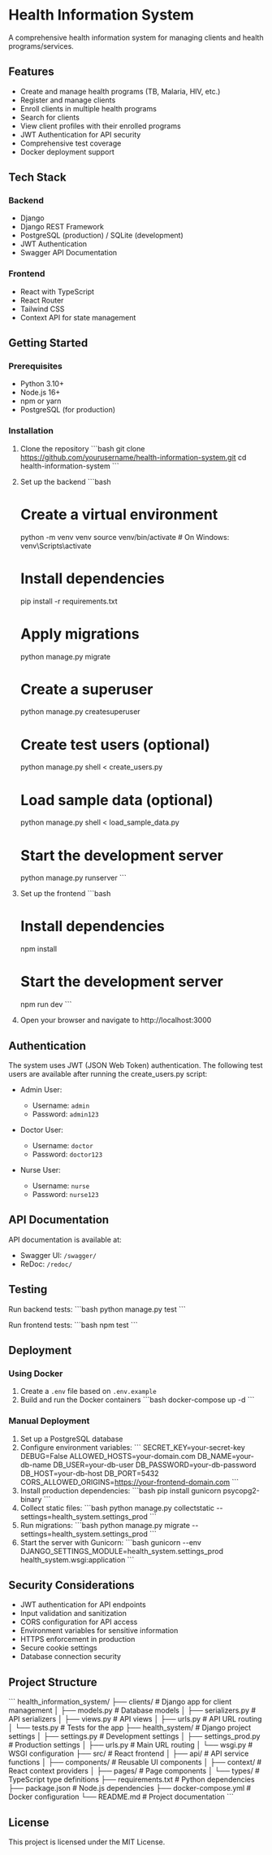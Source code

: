 ﻿# Health Information System

A comprehensive health information system for managing clients and health programs/services.

## Features

- Create and manage health programs (TB, Malaria, HIV, etc.)
- Register and manage clients
- Enroll clients in multiple health programs
- Search for clients
- View client profiles with their enrolled programs
- JWT Authentication for API security
- Comprehensive test coverage
- Docker deployment support

## Tech Stack

### Backend
- Django
- Django REST Framework
- PostgreSQL (production) / SQLite (development)
- JWT Authentication
- Swagger API Documentation

### Frontend
- React with TypeScript
- React Router
- Tailwind CSS
- Context API for state management

## Getting Started

### Prerequisites

- Python 3.10+
- Node.js 16+
- npm or yarn
- PostgreSQL (for production)

### Installation

1. Clone the repository
   \`\`\`bash
   git clone https://github.com/yourusername/health-information-system.git
   cd health-information-system
   \`\`\`

2. Set up the backend
   \`\`\`bash
   # Create a virtual environment
   python -m venv venv
   source venv/bin/activate  # On Windows: venv\Scripts\activate
   
   # Install dependencies
   pip install -r requirements.txt
   
   # Apply migrations
   python manage.py migrate
   
   # Create a superuser
   python manage.py createsuperuser
   
   # Create test users (optional)
   python manage.py shell < create_users.py
   
   # Load sample data (optional)
   python manage.py shell < load_sample_data.py
   
   # Start the development server
   python manage.py runserver
   \`\`\`

3. Set up the frontend
   \`\`\`bash
   # Install dependencies
   npm install
   
   # Start the development server
   npm run dev
   \`\`\`

4. Open your browser and navigate to http://localhost:3000

## Authentication

The system uses JWT (JSON Web Token) authentication. The following test users are available after running the create_users.py script:

- Admin User: 
  - Username: `admin`
  - Password: `admin123`
  
- Doctor User:
  - Username: `doctor`
  - Password: `doctor123`
  
- Nurse User:
  - Username: `nurse`
  - Password: `nurse123`

## API Documentation

API documentation is available at:
- Swagger UI: `/swagger/`
- ReDoc: `/redoc/`

## Testing

Run backend tests:
\`\`\`bash
python manage.py test
\`\`\`

Run frontend tests:
\`\`\`bash
npm test
\`\`\`

## Deployment

### Using Docker

1. Create a `.env` file based on `.env.example`
2. Build and run the Docker containers
   \`\`\`bash
   docker-compose up -d
   \`\`\`

### Manual Deployment

1. Set up a PostgreSQL database
2. Configure environment variables:
   \`\`\`
   SECRET_KEY=your-secret-key
   DEBUG=False
   ALLOWED_HOSTS=your-domain.com
   DB_NAME=your-db-name
   DB_USER=your-db-user
   DB_PASSWORD=your-db-password
   DB_HOST=your-db-host
   DB_PORT=5432
   CORS_ALLOWED_ORIGINS=https://your-frontend-domain.com
   \`\`\`
3. Install production dependencies:
   \`\`\`bash
   pip install gunicorn psycopg2-binary
   \`\`\`
4. Collect static files:
   \`\`\`bash
   python manage.py collectstatic --settings=health_system.settings_prod
   \`\`\`
5. Run migrations:
   \`\`\`bash
   python manage.py migrate --settings=health_system.settings_prod
   \`\`\`
6. Start the server with Gunicorn:
   \`\`\`bash
   gunicorn --env DJANGO_SETTINGS_MODULE=health_system.settings_prod health_system.wsgi:application
   \`\`\`

## Security Considerations

- JWT authentication for API endpoints
- Input validation and sanitization
- CORS configuration for API access
- Environment variables for sensitive information
- HTTPS enforcement in production
- Secure cookie settings
- Database connection security

## Project Structure

\`\`\`
health_information_system/
├── clients/                  # Django app for client management
│   ├── models.py             # Database models
│   ├── serializers.py        # API serializers
│   ├── views.py              # API views
│   ├── urls.py               # API URL routing
│   └── tests.py              # Tests for the app
├── health_system/            # Django project settings
│   ├── settings.py           # Development settings
│   ├── settings_prod.py      # Production settings
│   ├── urls.py               # Main URL routing
│   └── wsgi.py               # WSGI configuration
├── src/                      # React frontend
│   ├── api/                  # API service functions
│   ├── components/           # Reusable UI components
│   ├── context/              # React context providers
│   ├── pages/                # Page components
│   └── types/                # TypeScript type definitions
├── requirements.txt          # Python dependencies
├── package.json              # Node.js dependencies
├── docker-compose.yml        # Docker configuration
└── README.md                 # Project documentation
\`\`\`

## License

This project is licensed under the MIT License.
